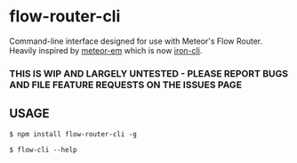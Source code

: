 # flow-router-cli
Command-line interface designed for use with Meteor's Flow Router.  Heavily inspired by [meteor-em](https://www.npmjs.com/package/meteor-em) which is now [iron-cli](https://github.com/iron-meteor/iron-cli).

### THIS IS WIP AND LARGELY UNTESTED - PLEASE REPORT BUGS AND FILE FEATURE REQUESTS ON THE ISSUES PAGE

## USAGE

```
$ npm install flow-router-cli -g
```

```
$ flow-cli --help
```
